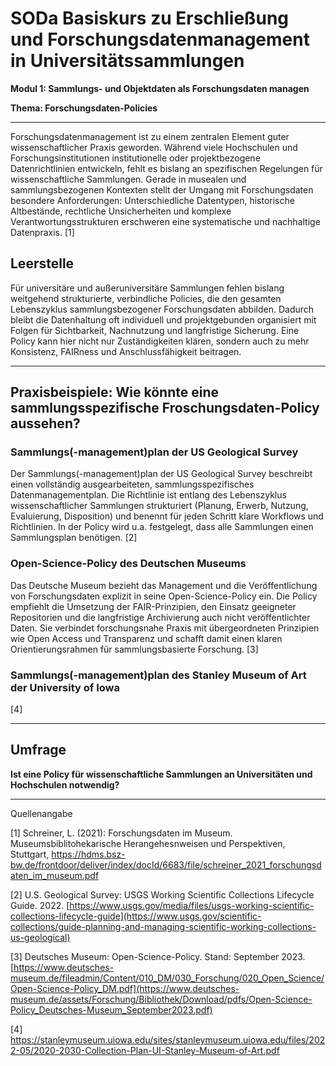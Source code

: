<!--
*titel:
*author:in/urheber:in: Rebekka Reichert
*author:in/urheber:in: Canan Hastik
orcid: https://orcid.org/0009-0006-8283-3234
email: SODa@sammlungen.io
*lizenz: cc by
lizenzlink: https://creativecommons.org/
*persistenter OER link: 
language: DE
version:  v1
beschreibung: 
format: SODaBasiskurs Workshop 
modultitel: Elemente und Ziele von FDM-Policies
modul: Modul 1
einheitstitel: Elemente und Ziele von FDM-Policies
eiheit: Einheit 4
lernziel: Lernende können die Elemente und Ziele von Forschungsdaten-Policies benennen.
LZ-ID: LZ-ID 01_004_0058
baustein: Baustein4.3
zielgruppe: https://zenodo.org/records/15574575
gestaltungsprinzip: Problemorientiertes Lernen und Peer Learning
keywords: ???
erstellungsdatum: 

technische metadaten:
medientyp: text
dateiformat: .md
dauer: 
größe:
software: Web
icon: https://raw.githubusercontent.com/chastik/SODa-Basiskurs/main/img/SODa-Logo_full.svg
icon: https://github.com/chastik/SODa-Basiskurs/blob/main/img/SODa-Logo_full.svg


link:    https://raw.githubusercontent.com/chastik/SODa-Basiskurs/refs/heads/main/soda.css
 

-->

# SODa Basiskurs zu Erschließung und Forschungsdatenmanagement in Universitätssammlungen

**Modul 1: Sammlungs- und Objektdaten als Forschungsdaten managen**

**Thema: Forschungsdaten-Policies**

--- 

Forschungsdatenmanagement ist zu einem zentralen Element guter wissenschaftlicher Praxis geworden. Während viele Hochschulen und Forschungsinstitutionen institutionelle oder projektbezogene Datenrichtlinien entwickeln, fehlt es bislang an spezifischen Regelungen für wissenschaftliche Sammlungen. Gerade in musealen und sammlungsbezogenen Kontexten stellt der Umgang mit Forschungsdaten besondere Anforderungen: Unterschiedliche Datentypen, historische Altbestände, rechtliche Unsicherheiten und komplexe Verantwortungsstrukturen erschweren eine systematische und nachhaltige Datenpraxis. [1]

## **Leerstelle**
Für universitäre und außeruniversitäre Sammlungen fehlen bislang weitgehend strukturierte, verbindliche Policies, die den gesamten Lebenszyklus sammlungsbezogener Forschungsdaten abbilden. Dadurch bleibt die Datenhaltung oft individuell und projektgebunden organisiert mit Folgen für Sichtbarkeit, Nachnutzung und langfristige Sicherung. Eine Policy kann hier nicht nur Zuständigkeiten klären, sondern auch zu mehr Konsistenz, FAIRness und Anschlussfähigkeit beitragen.

--- 

## **Praxisbeispiele: Wie könnte eine sammlungsspezifische Froschungsdaten-Policy aussehen?**

### **Sammlungs(-management)plan der US Geological Survey**
Der Sammlungs(-management)plan der US Geological Survey beschreibt einen vollständig ausgearbeiteten, sammlungsspezifisches Datenmanagementplan. Die Richtlinie ist entlang des Lebenszyklus wissenschaftlicher Sammlungen strukturiert (Planung, Erwerb, Nutzung, Evaluierung, Disposition) und benennt für jeden Schritt klare Workflows und Richtlinien. In der Policy wird u.a. festgelegt, dass alle Sammlungen einen Sammlungsplan benötigen. [2]

### **Open-Science-Policy des Deutschen Museums**
Das Deutsche Museum bezieht das Management und die Veröffentlichung von Forschungsdaten explizit in seine Open-Science-Policy ein. Die Policy empfiehlt die Umsetzung der FAIR-Prinzipien, den Einsatz geeigneter Repositorien und die langfristige Archivierung auch nicht veröffentlichter Daten. Sie verbindet forschungsnahe Praxis mit übergeordneten Prinzipien wie Open Access und Transparenz und schafft damit einen klaren Orientierungsrahmen für sammlungsbasierte Forschung. [3]

### Sammlungs(-management)plan des Stanley Museum of Art der University of Iowa 

[4]

-----------

## Umfrage

**Ist eine Policy für wissenschaftliche Sammlungen an Universitäten und Hochschulen notwendig?** 


-----------
Quellenangabe

[1] Schreiner, L. (2021): Forschungsdaten im Museum. Museumsbiblitohekarische Herangehesnweisen und Perspektiven, Stuttgart, https://hdms.bsz-bw.de/frontdoor/deliver/index/docId/6683/file/schreiner_2021_forschungsdaten_im_museum.pdf 

[2] U.S. Geological Survey: USGS Working Scientific Collections Lifecycle Guide. 2022. [https://www.usgs.gov/media/files/usgs-working-scientific-collections-lifecycle-guide](https://www.usgs.gov/scientific-collections/guide-planning-and-managing-scientific-working-collections-us-geological)

[3] Deutsches Museum: Open-Science-Policy. Stand: September 2023. [https://www.deutsches-museum.de/fileadmin/Content/010_DM/030_Forschung/020_Open_Science/Open-Science-Policy_DM.pdf](https://www.deutsches-museum.de/assets/Forschung/Bibliothek/Download/pdfs/Open-Science-Policy_Deutsches-Museum_September2023.pdf)

[4] https://stanleymuseum.uiowa.edu/sites/stanleymuseum.uiowa.edu/files/2022-05/2020-2030-Collection-Plan-UI-Stanley-Museum-of-Art.pdf


